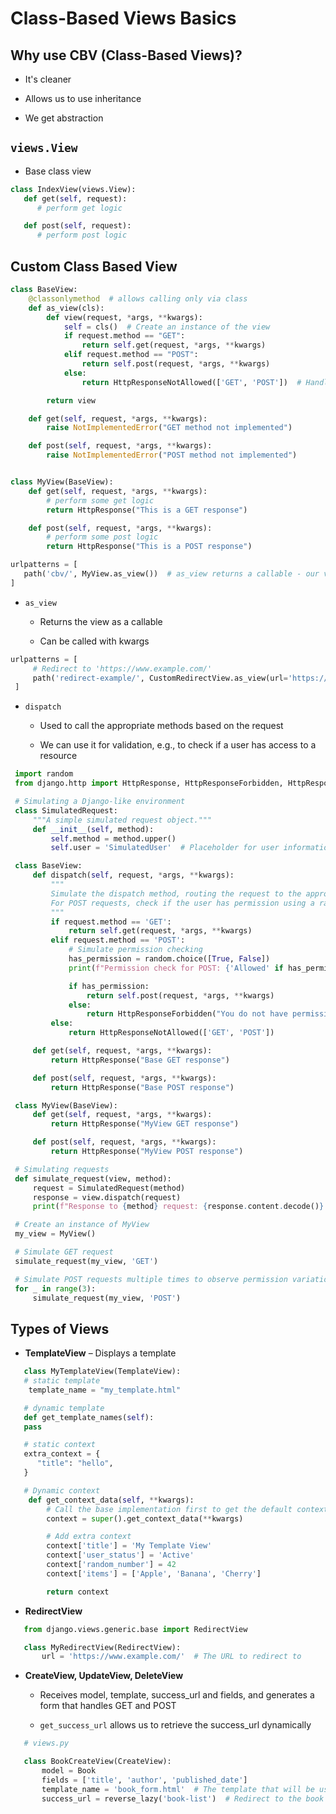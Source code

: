 # Class-Based Views Basics

## Why use CBV (Class-Based Views)?

-   It's cleaner

-   Allows us to use inheritance

-   We get abstraction

## `views.View`

-   Base class view

```py
class IndexView(views.View):
   def get(self, request):
      # perform get logic

   def post(self, request):
      # perform post logic
```

## Custom Class Based View

```py
class BaseView:
    @classonlymethod  # allows calling only via class
    def as_view(cls):
        def view(request, *args, **kwargs):
            self = cls()  # Create an instance of the view
            if request.method == "GET":
                return self.get(request, *args, **kwargs)
            elif request.method == "POST":
                return self.post(request, *args, **kwargs)
            else:
                return HttpResponseNotAllowed(['GET', 'POST'])  # Handle unsupported methods

        return view

    def get(self, request, *args, **kwargs):
        raise NotImplementedError("GET method not implemented")

    def post(self, request, *args, **kwargs):
        raise NotImplementedError("POST method not implemented")


class MyView(BaseView):
    def get(self, request, *args, **kwargs):
        # perform some get logic
        return HttpResponse("This is a GET response")

    def post(self, request, *args, **kwargs):
        # perform some post logic
        return HttpResponse("This is a POST response")
```

```py
urlpatterns = [
   path('cbv/', MyView.as_view())  # as_view returns a callable - our view
]
```

-   `as_view`

    -   Returns the view as a callable

    -   Can be called with kwargs

```py
urlpatterns = [
     # Redirect to 'https://www.example.com/'
     path('redirect-example/', CustomRedirectView.as_view(url='https://www.example.com/'), name='custom-redirect'),
 ]
```

-   `dispatch`

    -   Used to call the appropriate methods based on the request

    -   We can use it for validation, e.g., to check if a user has access to a resource

```py
 import random
 from django.http import HttpResponse, HttpResponseForbidden, HttpResponseNotAllowed

 # Simulating a Django-like environment
 class SimulatedRequest:
     """A simple simulated request object."""
     def __init__(self, method):
         self.method = method.upper()
         self.user = 'SimulatedUser'  # Placeholder for user information

 class BaseView:
     def dispatch(self, request, *args, **kwargs):
         """
         Simulate the dispatch method, routing the request to the appropriate handler.
         For POST requests, check if the user has permission using a random choice.
         """
         if request.method == 'GET':
             return self.get(request, *args, **kwargs)
         elif request.method == 'POST':
             # Simulate permission checking
             has_permission = random.choice([True, False])
             print(f"Permission check for POST: {'Allowed' if has_permission else 'Denied'}")

             if has_permission:
                 return self.post(request, *args, **kwargs)
             else:
                 return HttpResponseForbidden("You do not have permission to perform this action.")
         else:
             return HttpResponseNotAllowed(['GET', 'POST'])

     def get(self, request, *args, **kwargs):
         return HttpResponse("Base GET response")

     def post(self, request, *args, **kwargs):
         return HttpResponse("Base POST response")

 class MyView(BaseView):
     def get(self, request, *args, **kwargs):
         return HttpResponse("MyView GET response")

     def post(self, request, *args, **kwargs):
         return HttpResponse("MyView POST response")

 # Simulating requests
 def simulate_request(view, method):
     request = SimulatedRequest(method)
     response = view.dispatch(request)
     print(f"Response to {method} request: {response.content.decode()} (Status Code: {response.status_code})\n")

 # Create an instance of MyView
 my_view = MyView()

 # Simulate GET request
 simulate_request(my_view, 'GET')

 # Simulate POST requests multiple times to observe permission variations
 for _ in range(3):
     simulate_request(my_view, 'POST')
```

## Types of Views

-   **TemplateView** – Displays a template

```py
   class MyTemplateView(TemplateView):
   # static template
    template_name = "my_template.html"

   # dynamic template
   def get_template_names(self):
   pass

   # static context
   extra_context = {
      "title": "hello",
   }

   # Dynamic context
    def get_context_data(self, **kwargs):
        # Call the base implementation first to get the default context
        context = super().get_context_data(**kwargs)

        # Add extra context
        context['title'] = 'My Template View'
        context['user_status'] = 'Active'
        context['random_number'] = 42
        context['items'] = ['Apple', 'Banana', 'Cherry']

        return context
```

-   **RedirectView**

```py
   from django.views.generic.base import RedirectView

   class MyRedirectView(RedirectView):
       url = 'https://www.example.com/'  # The URL to redirect to
```

-   **CreateView, UpdateView, DeleteView**

    -   Receives model, template, success_url and fields, and generates a form that handles GET and POST

    -   `get_success_url` allows us to retrieve the success_url dynamically

```py
   # views.py

   class BookCreateView(CreateView):
       model = Book
       fields = ['title', 'author', 'published_date']
       template_name = 'book_form.html'  # The template that will be used to render the form
       success_url = reverse_lazy('book-list')  # Redirect to the book list view after a successful creation
```


